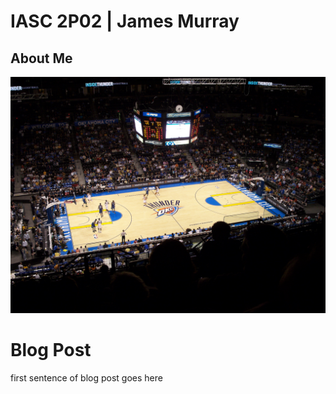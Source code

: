 # IASC 2P02 | James Murray

## About Me

![](images/OKCArena.jpg)

# Blog Post

first sentence of blog post goes here

